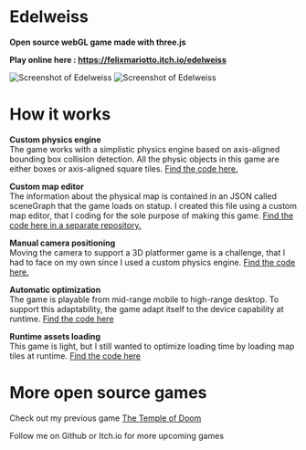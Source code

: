 # Edelweiss

**Open source webGL game made with three.js**

**Play online here : https://felixmariotto.itch.io/edelweiss**

![Screenshot of Edelweiss](https://edelweiss-game.s3.eu-west-3.amazonaws.com/assets/teaser1.gif)
![Screenshot of Edelweiss](https://edelweiss-game.s3.eu-west-3.amazonaws.com/assets/teaser2.gif)


# How it works

**Custom physics engine**    
The game works with a simplistic physics engine based on axis-aligned bounding box collision detection. All the physic objects in this game are either boxes or axis-aligned square tiles. [Find the code here.](https://github.com/felixmariotto/Edelweiss/blob/master/public/js/controler.js)

**Custom map editor**    
The information about the physical map is contained in an JSON called sceneGraph that the game loads on statup. I created this file using a custom map editor, that I coding for the sole purpose of making this game. [Find the code here in a separate repository.](https://github.com/felixmariotto/Edelweiss-Editor)

**Manual camera positioning**    
Moving the camera to support a 3D platformer game is a challenge, that I had to face on my own since I used a custom physics engine. [Find the code here.](https://github.com/felixmariotto/Edelweiss/blob/master/public/js/CameraControl.js)

**Automatic optimization**    
The game is playable from mid-range mobile to high-range desktop. To support this adaptability, the game adapt itself to the device capability at runtime. [Find the code here](https://github.com/felixmariotto/Edelweiss/blob/master/public/js/Optimizer.js)

**Runtime assets loading**    
This game is light, but I still wanted to optimize loading time by loading map tiles at runtime. [Find the code here](https://github.com/felixmariotto/Edelweiss/blob/master/public/js/MapManager.js)

# More open source games

Check out my previous game [The Temple of Doom](https://github.com/felixmariotto/Temple_Of_Doom)

Follow me on Github or Itch.io for more upcoming games
